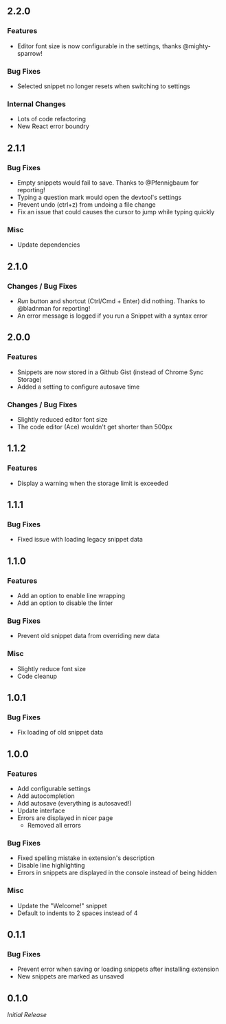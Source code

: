 ## 2.2.0

### Features

- Editor font size is now configurable in the settings, thanks @mighty-sparrow!

### Bug Fixes

- Selected snippet no longer resets when switching to settings

### Internal Changes

- Lots of code refactoring
- New React error boundry

## 2.1.1

### Bug Fixes

- Empty snippets would fail to save. Thanks to @Pfennigbaum for reporting!
- Typing a question mark would open the devtool's settings
- Prevent undo (ctrl+z) from undoing a file change
- Fix an issue that could causes the cursor to jump while typing quickly

### Misc

- Update dependencies

## 2.1.0

### Changes / Bug Fixes

- _Run_ button and shortcut (Ctrl/Cmd + Enter) did nothing. Thanks to @bladnman
  for reporting!
- An error message is logged if you run a Snippet with a syntax error

## 2.0.0

### Features

- Snippets are now stored in a Github Gist (instead of Chrome Sync Storage)
- Added a setting to configure autosave time

### Changes / Bug Fixes

- Slightly reduced editor font size
- The code editor (Ace) wouldn't get shorter than 500px

## 1.1.2

### Features

- Display a warning when the storage limit is exceeded

## 1.1.1

### Bug Fixes

- Fixed issue with loading legacy snippet data

## 1.1.0

### Features

- Add an option to enable line wrapping
- Add an option to disable the linter

### Bug Fixes

- Prevent old snippet data from overriding new data

### Misc

- Slightly reduce font size
- Code cleanup

## 1.0.1

### Bug Fixes

- Fix loading of old snippet data

## 1.0.0

### Features

- Add configurable settings
- Add autocompletion
- Add autosave (everything is autosaved!)
- Update interface
- Errors are displayed in nicer page
  - Removed all errors

### Bug Fixes

- Fixed spelling mistake in extension's description
- Disable line highlighting
- Errors in snippets are displayed in the console instead of being hidden

### Misc

- Update the "Welcome!" snippet
- Default to indents to 2 spaces instead of 4

## 0.1.1

### Bug Fixes

- Prevent error when saving or loading snippets after installing extension
- New snippets are marked as unsaved

## 0.1.0

_Initial Release_
